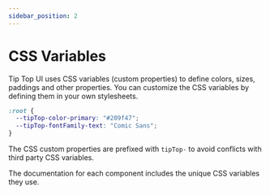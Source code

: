 ```yaml
---
sidebar_position: 2
---
```


# CSS Variables

Tip Top UI uses CSS variables (custom properties) to define colors, sizes, paddings and other properties. You can customize the CSS variables by defining them in your own stylesheets.

```css
:root {
  --tipTop-color-primary: "#209f47";
  --tipTop-fontFamily-text: "Comic Sans";
}
```

The CSS custom properties are prefixed with `tipTop-` to avoid conflicts with third party CSS variables.

The documentation for each component includes the unique CSS variables they use.
